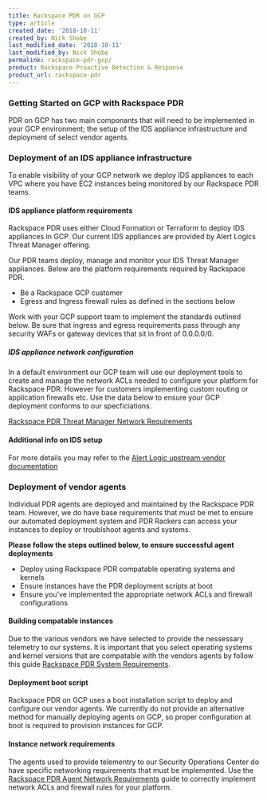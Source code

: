 ```yaml
---
title: Rackspace PDR on GCP
type: article
created_date: '2018-10-11'
created_by: Nick Shobe
last_modified_date: '2018-10-11'
last_modified_by: Nick Shobe
permalink: rackspace-pdr-gcp/
product: Rackspace Proactive Detection & Response
product_url: rackspace-pdr
---
```


### Getting Started on GCP with Rackspace PDR

PDR on GCP has two main componants that will need to be implemented in your GCP environment; the setup of the IDS appliance infrastructure and deployment of select vendor agents.

### Deployment of an IDS appliance infrastructure

To enable visibility of your GCP network we deploy IDS appliances to each VPC where you have EC2 instances being monitored by our Rackspace PDR teams.

#### IDS appliance platform requirements
Rackspace PDR uses either Cloud Formation or Terraform to deploy IDS appliances in GCP. Our current IDS appliances are provided by Alert Logics Threat Manager offering.

Our PDR teams deploy, manage and monitor your IDS Threat Manager appliances. Below are the platform requirements required by Rackspace PDR.

- Be a Rackspace GCP customer
- Egress and Ingress firewall rules as defined in the sections below

Work with your GCP support team to implement the standards outlined below. Be sure that ingress and egress requirements pass through any security WAFs or gateway devices that sit in front of 0.0.0.0/0.

##### IDS appliance network configuration
In a default environment our GCP team will use our deployment tools to create and manage the network ACLs needed to configure your platform for Rackspace PDR. However for customers implementing custom routing or application firewalls etc. Use the data below to ensure your GCP deployment conforms to our specficiations.

[Rackspace PDR Threat Manager Network Requirements](/how-to/rackspace-pdr-ids-networking/)

#### Additional info on IDS setup
For more details you may refer to the [Alert Logic upstream vendor documentation](https://docs.alertlogic.com/install/cloud/amazon-web-services-threat-manager-direct-windows.htm)

### Deployment of vendor agents

Individual PDR agents are deployed and maintained by the Rackspace PDR team. However, we do have base requirements that must be met to ensure our automated deployment system and PDR Rackers can access your instances to deploy or troublshoot agents and systems.

**Please follow the steps outlined below, to ensure successful agent deployments**
- Deploy using Rackspace PDR compatable operating systems and kernels
- Ensure instances have the PDR deployment scripts at boot
- Ensure you've implemented the appropriate network ACLs and firewall configurations

#### Building compatable instances
Due to the various vendors we have selected to provide the nessessary telemetry to our systems. It is important that you select operating systems and kernel versions that are compatable with the vendors agents by follow this guide [Rackspace PDR System Requirements](/how-to/rackspace-pdr-agent-compatablity/).

#### Deployment boot script
Rackspace PDR on GCP uses a boot installation script to deploy and configure our vendor agents. We currently do not provide an alternative method for manually deploying agents on GCP, so proper configuration at boot is required to provision instances for GCP.

#### Instance network requirements
The agents used to provide telementry to our Security Operations Center do have specific networking requirements that must be implemented. Use the [Rackspace PDR Agent Network Requirements](/how-to/rackspace-pdr-agent-networking/) guide to correctly implement network ACLs and firewall rules for your platform.
